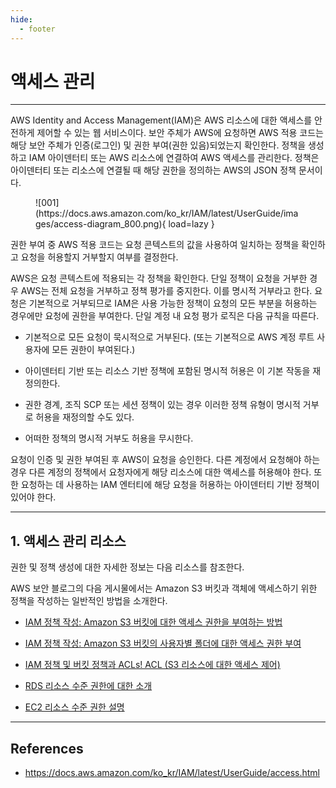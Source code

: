 ```yaml
---
hide:
  - footer
---
```


# 액세스 관리

---

AWS Identity and Access Management(IAM)은 AWS 리소스에 대한 액세스를 안전하게 제어할 수 있는 웹 서비스이다. 보안 주체가 AWS에 요청하면 AWS 적용 코드는 해당 보안 주체가 인증(로그인) 및 권한 부여(권한 있음)되었는지 확인한다. 정책을 생성하고 IAM 아이덴터티 또는 AWS 리소스에 연결하여 AWS 액세스를 관리한다. 정책은 아이덴터티 또는 리소스에 연결될 때 해당 권한을 정의하는 AWS의 JSON 정책 문서이다.

<figure markdown>
  ![001](https://docs.aws.amazon.com/ko_kr/IAM/latest/UserGuide/images/access-diagram_800.png){ load=lazy }
</figure>

권한 부여 중 AWS 적용 코드는 요청 콘텍스트의 값을 사용하여 일치하는 정책을 확인하고 요청을 허용할지 거부할지 여부를 결정한다.

AWS은 요청 콘텍스트에 적용되는 각 정책을 확인한다. 단일 정책이 요청을 거부한 경우 AWS는 전체 요청을 거부하고 정책 평가를 중지한다. 이를 명시적 거부라고 한다. 요청은 기본적으로 거부되므로 IAM은 사용 가능한 정책이 요청의 모든 부분을 허용하는 경우에만 요청에 권한을 부여한다. 단일 계정 내 요청 평가 로직은 다음 규칙을 따른다.

- 기본적으로 모든 요청이 묵시적으로 거부된다. (또는 기본적으로 AWS 계정 루트 사용자에 모든 권한이 부여된다.)

- 아이덴터티 기반 또는 리소스 기반 정책에 포함된 명시적 허용은 이 기본 작동을 재정의한다.

- 권한 경계, 조직 SCP 또는 세션 정책이 있는 경우 이러한 정책 유형이 명시적 거부로 허용을 재정의할 수도 있다.

- 어떠한 정책의 명시적 거부도 허용을 무시한다.

요청이 인증 및 권한 부여된 후 AWS이 요청을 승인한다. 다른 계정에서 요청해야 하는 경우 다른 계정의 정책에서 요청자에게 해당 리소스에 대한 액세스를 허용해야 한다. 또한 요청하는 데 사용하는 IAM 엔터티에 해당 요청을 허용하는 아이덴터티 기반 정책이 있어야 한다.

---

## 1. 액세스 관리 리소스

권한 및 정책 생성에 대한 자세한 정보는 다음 리소스를 참조한다.

AWS 보안 블로그의 다음 게시물에서는 Amazon S3 버킷과 객체에 액세스하기 위한 정책을 작성하는 일반적인 방법을 소개한다.

- [IAM 정책 작성: Amazon S3 버킷에 대한 액세스 권한을 부여하는 방법](http://aws.amazon.com/blogs/security/writing-iam-policies-how-to-grant-access-to-an-amazon-s3-bucket/)

- [IAM 정책 작성: Amazon S3 버킷의 사용자별 폴더에 대한 액세스 권한 부여](http://aws.amazon.com/blogs/security/writing-iam-policies-grant-access-to-user-specific-folders-in-an-amazon-s3-bucket/)

- [IAM 정책 및 버킷 정책과 ACLs! ACL (S3 리소스에 대한 액세스 제어)](http://aws.amazon.com/blogs/security/iam-policies-and-bucket-policies-and-acls-oh-my-controlling-access-to-s3-resources/)

- [RDS 리소스 수준 권한에 대한 소개](http://aws.amazon.com/blogs/security/a-primer-on-rds-resource-level-permissions)

- [EC2 리소스 수준 권한 설명](http://aws.amazon.com/blogs/security/demystifying-ec2-resource-level-permissions/)

---

## References

- <https://docs.aws.amazon.com/ko_kr/IAM/latest/UserGuide/access.html>
